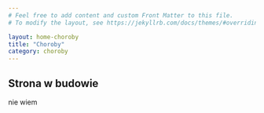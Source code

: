 ```yaml
---
# Feel free to add content and custom Front Matter to this file.
# To modify the layout, see https://jekyllrb.com/docs/themes/#overriding-theme-defaults

layout: home-choroby
title: "Choroby"
category: choroby
---
```


## Strona w budowie

nie wiem
